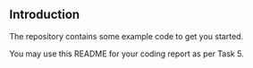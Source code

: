 ## Introduction
The repository contains some example code to get you started. 

You may use this README for your coding report as per Task 5.